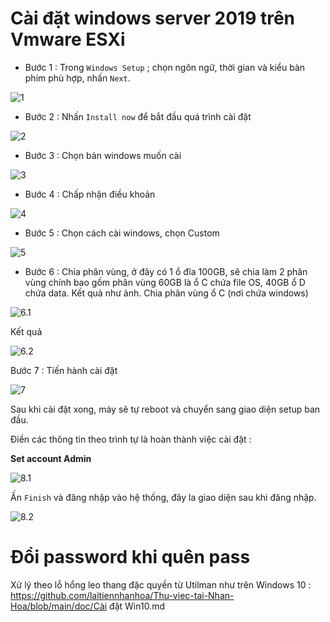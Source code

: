 # Cài đặt windows server 2019 trên Vmware ESXi

* Bước 1 : Trong `Windows Setup` ; chọn ngôn ngữ, thời gian và kiểu bàn phím phù hợp, nhấn `Next`.

![1](https://github.com/laitiennhanhoa/Thu-viec-tai-Nhan-Hoa/blob/cbf45e543f52287ffbdc6f237228ac2131f4a08a/images/win_server_19/1.png)

* Bước 2 : Nhấn `Install now` để bắt đầu quá trình cài đặt

![2](https://github.com/laitiennhanhoa/Thu-viec-tai-Nhan-Hoa/blob/ee3cc697bbfd1bf8e1e75f1e6526267a26a0c1a9/images/win_server_19/2.png)

* Bước 3 : Chọn bản windows muốn cài

![3](https://github.com/laitiennhanhoa/Thu-viec-tai-Nhan-Hoa/blob/ee3cc697bbfd1bf8e1e75f1e6526267a26a0c1a9/images/win_server_19/3.png)

* Bước 4 : Chấp nhận điều khoản

![4](https://github.com/laitiennhanhoa/Thu-viec-tai-Nhan-Hoa/blob/ee3cc697bbfd1bf8e1e75f1e6526267a26a0c1a9/images/win_server_19/4.png)

* Bước 5 : Chọn cách cài windows, chọn Custom

![5](https://github.com/laitiennhanhoa/Thu-viec-tai-Nhan-Hoa/blob/main/images/win_server_19/5.png)

* Bước 6 : Chia phân vùng, ở đây có 1 ổ đĩa 100GB, sẽ chia làm 2 phân vùng chính bao gồm phân vùng 60GB là ổ C chứa file OS, 40GB ổ D chứa data.
Kết quả như ảnh.
Chia phân vùng ổ C (nơi chứa windows)

![6.1](https://github.com/laitiennhanhoa/Thu-viec-tai-Nhan-Hoa/blob/main/images/win_server_19/6.1.png)

Kết quả 

![6.2](https://github.com/laitiennhanhoa/Thu-viec-tai-Nhan-Hoa/blob/main/images/win_server_19/6.2.png)

Bước 7 : Tiến hành cài đặt

![7](https://github.com/laitiennhanhoa/Thu-viec-tai-Nhan-Hoa/blob/main/images/win_server_19/7.png)

Sau khi cài đặt xong, máy sẽ tự reboot và chuyển sang giao diện setup ban đầu. 

Điền các thông tin theo trình tự là hoàn thành việc cài đặt :
 
__Set account Admin__ 

![8.1](https://github.com/laitiennhanhoa/Thu-viec-tai-Nhan-Hoa/blob/main/images/win_server_19/8.1.png)

Ấn `Finish` và đăng nhập vào hệ thống, đây la giao diện sau khi đăng nhập.

![8.2](https://github.com/laitiennhanhoa/Thu-viec-tai-Nhan-Hoa/blob/main/images/win_server_19/8.2.png)

# Đổi password khi quên pass

Xử lý theo lỗ hổng leo thang đặc quyền từ Utilman như trên Windows 10 : https://github.com/laitiennhanhoa/Thu-viec-tai-Nhan-Hoa/blob/main/doc/Cài đặt Win10.md

